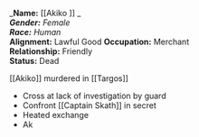 _**Name:** [[Akiko ]] _  
_**Gender:** Female_  
_**Race:** Human_  
**Alignment:** Lawful Good 
**Occupation:** Merchant  
**Relationship:** Friendly  
**Status:** Dead


[[Akiko]] murdered in [[Targos]]
- Cross at lack of investigation by guard
- Confront [[Captain Skath]] in secret
- Heated exchange
- Ak